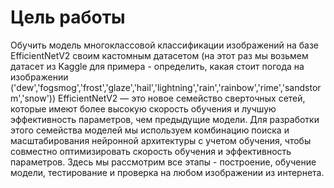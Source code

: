 # Цель работы
Обучить модель многоклассовой классификации изображений на базе EfficientNetV2 своим кастомным датасетом (на этот раз мы возьмем датасет из Kaggle для примера  - определить, какая стоит погода на изображении ('dew','fogsmog','frost','glaze','hail','lightning','rain','rainbow','rime','sandstorm','snow'))
EfficientNetV2 — это новое семейство сверточных сетей, которые имеют более высокую скорость обучения и лучшую эффективность параметров, чем предыдущие модели. Для разработки этого семейства моделей мы используем комбинацию поиска и масштабирования нейронной архитектуры с учетом обучения, чтобы совместно оптимизировать скорость обучения и эффективность параметров.
Здесь мы рассмотрим все этапы - построение, обучение модели, тестирование и  проверка на любом изображении из интернета.

